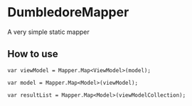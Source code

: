 # DumbledoreMapper

A very simple static mapper

## How to use

`var viewModel = Mapper.Map<ViewModel>(model);`
  
`var model = Mapper.Map<Model>(viewModel);`

`var resultList = Mapper.Map<Model>(viewModelCollection);`

